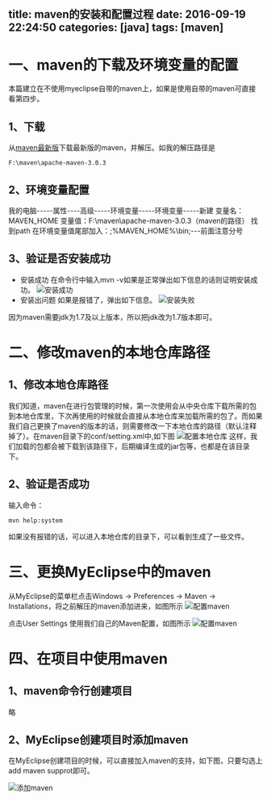 title: maven的安装和配置过程
date: 2016-09-19 22:24:50
categories: [java]
tags: [maven]
---
# 一、maven的下载及环境变量的配置

本篇建立在不使用myeclipse自带的maven上，如果是使用自带的maven可直接看第四步。

## 1、下载

从[maven最新版](http://maven.apache.org/docs/3.0.3/release-notes.html)下载最新版的maven，并解压。如我的解压路径是

```
F:\maven\apache-maven-3.0.3
```


## 2、环境变量配置

我的电脑-----属性----高级-----环境变量-----环境变量-----新建
变量名：MAVEN_HOME
变量值：F:\maven\apache-maven-3.0.3（maven的路径）
找到path 
在环境变量值尾部加入：;%MAVEN_HOME%\bin;---前面注意分号

## 3、验证是否安装成功
- 安装成功
在命令行中输入mvn -v如果是正常弹出如下信息的话则证明安装成功。
![安装成功](http://obl32g9cf.bkt.clouddn.com/maven1.png)
- 安装出问题
 如果是报错了，弹出如下信息。
![安装失败](http://obl32g9cf.bkt.clouddn.com/maven2.png)

因为maven需要jdk为1.7及以上版本，所以把jdk改为1.7版本即可。

# 二、修改maven的本地仓库路径

## 1、修改本地仓库路径
我们知道，maven在进行包管理的时候，第一次使用会从中央仓库下载所需的包到本地仓库里，下次再使用的时候就会直接从本地仓库来加载所需的包了。而如果我们自己更换了maven的版本的话，则需要修改一下本地仓库的路径（默认注释掉了）。在maven目录下的conf/setting.xml中,如下图
![配置本地仓库](http://obl32g9cf.bkt.clouddn.com/maven3.png)
这样，我们加载的包都会被下载到该路径下，后期编译生成的jar包等，也都是在该目录下。

## 2、验证是否成功
输入命令：
```
mvn help:system 
```
如果没有报错的话，可以进入本地仓库的目录下，可以看到生成了一些文件。

# 三、更换MyEclipse中的maven
从MyEclipse的菜单栏点击Windows -> Preferences -> Maven  -> Installations，将之前解压的maven添加进来，如图所示
![配置maven](http://obl32g9cf.bkt.clouddn.com/maven4.jpg)

点击User Settings 使用我们自己的Maven配置，如图所示
![配置maven](http://obl32g9cf.bkt.clouddn.com/maven5.jpg)

# 四、在项目中使用maven

## 1、maven命令行创建项目

略
## 2、MyEclipse创建项目时添加maven

在MyEclipse创建项目的时候，可以直接加入maven的支持，如下图，只要勾选上add maven supprot即可。

![添加maven](http://obl32g9cf.bkt.clouddn.com/maven6.png)
 
 
